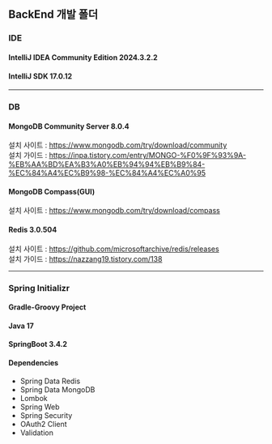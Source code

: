 ## BackEnd 개발 폴더

### IDE
#### IntelliJ IDEA Community Edition 2024.3.2.2
#### IntelliJ SDK 17.0.12

---
### DB
#### MongoDB Community Server 8.0.4
설치 사이트 : https://www.mongodb.com/try/download/community <br>
설치 가이드 : https://inpa.tistory.com/entry/MONGO-%F0%9F%93%9A-%EB%AA%BD%EA%B3%A0%EB%94%94%EB%B9%84-%EC%84%A4%EC%B9%98-%EC%84%A4%EC%A0%95
#### MongoDB Compass(GUI)
설치 사이트 : https://www.mongodb.com/try/download/compass
#### Redis 3.0.504
설치 사이트 : https://github.com/microsoftarchive/redis/releases <br>
설치 가이드 : https://nazzang19.tistory.com/138

---
### Spring Initializr
#### Gradle-Groovy Project
#### Java 17
#### SpringBoot 3.4.2
#### Dependencies
- Spring Data Redis
- Spring Data MongoDB
- Lombok
- Spring Web
- Spring Security
- OAuth2 Client
- Validation
